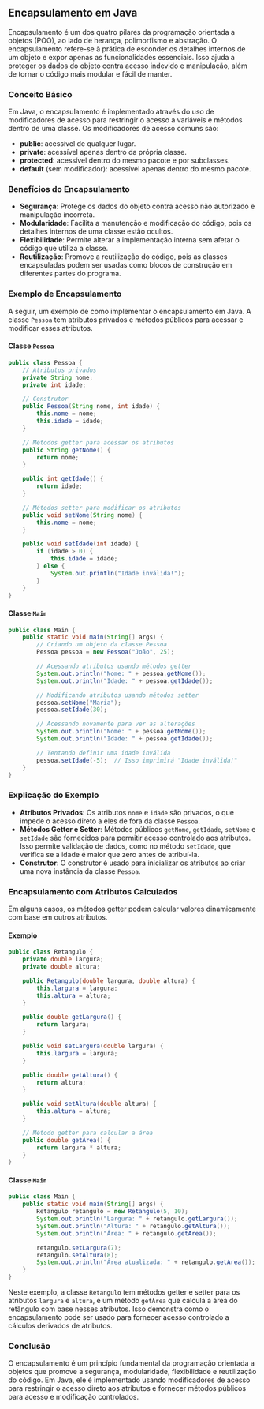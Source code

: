 ## Encapsulamento em Java

Encapsulamento é um dos quatro pilares da programação orientada a objetos (POO), ao lado de herança, polimorfismo e abstração. O encapsulamento refere-se à prática de esconder os detalhes internos de um objeto e expor apenas as funcionalidades essenciais. Isso ajuda a proteger os dados do objeto contra acesso indevido e manipulação, além de tornar o código mais modular e fácil de manter.

### Conceito Básico

Em Java, o encapsulamento é implementado através do uso de modificadores de acesso para restringir o acesso a variáveis e métodos dentro de uma classe. Os modificadores de acesso comuns são:

- **public**: acessível de qualquer lugar.
- **private**: acessível apenas dentro da própria classe.
- **protected**: acessível dentro do mesmo pacote e por subclasses.
- **default** (sem modificador): acessível apenas dentro do mesmo pacote.

### Benefícios do Encapsulamento

- **Segurança**: Protege os dados do objeto contra acesso não autorizado e manipulação incorreta.
- **Modularidade**: Facilita a manutenção e modificação do código, pois os detalhes internos de uma classe estão ocultos.
- **Flexibilidade**: Permite alterar a implementação interna sem afetar o código que utiliza a classe.
- **Reutilização**: Promove a reutilização do código, pois as classes encapsuladas podem ser usadas como blocos de construção em diferentes partes do programa.

### Exemplo de Encapsulamento

A seguir, um exemplo de como implementar o encapsulamento em Java. A classe `Pessoa` tem atributos privados e métodos públicos para acessar e modificar esses atributos.

#### Classe `Pessoa`

```java
public class Pessoa {
    // Atributos privados
    private String nome;
    private int idade;

    // Construtor
    public Pessoa(String nome, int idade) {
        this.nome = nome;
        this.idade = idade;
    }

    // Métodos getter para acessar os atributos
    public String getNome() {
        return nome;
    }

    public int getIdade() {
        return idade;
    }

    // Métodos setter para modificar os atributos
    public void setNome(String nome) {
        this.nome = nome;
    }

    public void setIdade(int idade) {
        if (idade > 0) {
            this.idade = idade;
        } else {
            System.out.println("Idade inválida!");
        }
    }
}
```

#### Classe `Main`

```java
public class Main {
    public static void main(String[] args) {
        // Criando um objeto da classe Pessoa
        Pessoa pessoa = new Pessoa("João", 25);

        // Acessando atributos usando métodos getter
        System.out.println("Nome: " + pessoa.getNome());
        System.out.println("Idade: " + pessoa.getIdade());

        // Modificando atributos usando métodos setter
        pessoa.setNome("Maria");
        pessoa.setIdade(30);

        // Acessando novamente para ver as alterações
        System.out.println("Nome: " + pessoa.getNome());
        System.out.println("Idade: " + pessoa.getIdade());

        // Tentando definir uma idade inválida
        pessoa.setIdade(-5);  // Isso imprimirá "Idade inválida!"
    }
}
```

### Explicação do Exemplo

- **Atributos Privados**: Os atributos `nome` e `idade` são privados, o que impede o acesso direto a eles de fora da classe `Pessoa`.
- **Métodos Getter e Setter**: Métodos públicos `getNome`, `getIdade`, `setNome` e `setIdade` são fornecidos para permitir acesso controlado aos atributos. Isso permite validação de dados, como no método `setIdade`, que verifica se a idade é maior que zero antes de atribuí-la.
- **Construtor**: O construtor é usado para inicializar os atributos ao criar uma nova instância da classe `Pessoa`.

### Encapsulamento com Atributos Calculados

Em alguns casos, os métodos getter podem calcular valores dinamicamente com base em outros atributos.

#### Exemplo

```java
public class Retangulo {
    private double largura;
    private double altura;

    public Retangulo(double largura, double altura) {
        this.largura = largura;
        this.altura = altura;
    }

    public double getLargura() {
        return largura;
    }

    public void setLargura(double largura) {
        this.largura = largura;
    }

    public double getAltura() {
        return altura;
    }

    public void setAltura(double altura) {
        this.altura = altura;
    }

    // Método getter para calcular a área
    public double getArea() {
        return largura * altura;
    }
}
```

#### Classe `Main`

```java
public class Main {
    public static void main(String[] args) {
        Retangulo retangulo = new Retangulo(5, 10);
        System.out.println("Largura: " + retangulo.getLargura());
        System.out.println("Altura: " + retangulo.getAltura());
        System.out.println("Área: " + retangulo.getArea());

        retangulo.setLargura(7);
        retangulo.setAltura(8);
        System.out.println("Área atualizada: " + retangulo.getArea());
    }
}
```

Neste exemplo, a classe `Retangulo` tem métodos getter e setter para os atributos `largura` e `altura`, e um método `getArea` que calcula a área do retângulo com base nesses atributos. Isso demonstra como o encapsulamento pode ser usado para fornecer acesso controlado a cálculos derivados de atributos.

### Conclusão

O encapsulamento é um princípio fundamental da programação orientada a objetos que promove a segurança, modularidade, flexibilidade e reutilização do código. Em Java, ele é implementado usando modificadores de acesso para restringir o acesso direto aos atributos e fornecer métodos públicos para acesso e modificação controlados.
